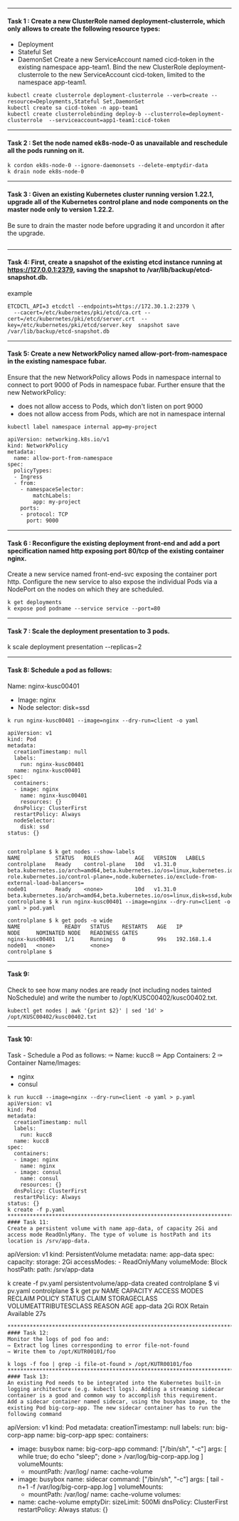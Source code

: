 
*******************************************************************************************************************************************************
#### Task 1 : Create a new ClusterRole named deployment-clusterrole, which only allows to create the following resource types:
* Deployment
* Stateful Set
* DaemonSet
Create a new ServiceAccount named cicd-token in the existing namespace app-team1.
Bind the new ClusterRole deployment-clusterrole to the new ServiceAccount cicd-token, limited to the namespace app-team1.

````
kubectl create clusterrole deployment-clusterrole --verb=create --resource=Deployments,Stateful Set,DaemonSet
kubectl create sa cicd-token -n app-team1
kubectl create clusterrolebinding deploy-b --clusterrole=deployment-clusterrole  --serviceaccount=app1-team1:cicd-token
````
**********************************************************************************************************************************************************
#### Task 2 : Set the node named ek8s-node-0 as unavailable and reschedule all the pods running on it.
```
k cordon ek8s-node-0 --ignore-daemonsets --delete-emptydir-data
k drain node ek8s-node-0
```
**********************************************************************************************************************************************************
#### Task 3 : Given an existing Kubernetes cluster running version 1.22.1, upgrade all of the Kubernetes control plane and node components on the master node only to version 1.22.2.
Be sure to drain the master node before upgrading it and uncordon it after the upgrade.

```

```
***********************************************************************************************************************************************************
#### Task 4: First, create a snapshot of the existing etcd instance running at https://127.0.0.1:2379, saving the snapshot to /var/lib/backup/etcd-snapshot.db.
example 
```
ETCDCTL_API=3 etcdctl --endpoints=https://172.30.1.2:2379 \
  --cacert=/etc/kubernetes/pki/etcd/ca.crt --cert=/etc/kubernetes/pki/etcd/server.crt  --key=/etc/kubernetes/pki/etcd/server.key  snapshot save /var/lib/backup/etcd-snapshot.db
```
************************************************************************************************************************
#### Task 5: Create a new NetworkPolicy named allow-port-from-namespace in the existing namespace fubar.
Ensure that the new NetworkPolicy allows Pods in namespace internal to connect to port 9000 of Pods in namespace fubar.
Further ensure that the new NetworkPolicy:
* does not allow access to Pods, which don't listen on port 9000
* does not allow access from Pods, which are not in namespace internal
```
kubectl label namespace internal app=my-project

apiVersion: networking.k8s.io/v1
kind: NetworkPolicy
metadata:
  name: allow-port-from-namespace
spec:
  policyTypes:
  - Ingress
  - from:
    - namespaceSelector:
        matchLabels:
        app: my-project
    ports:
    - protocol: TCP
      port: 9000
```
**************************************************************************************************************************
#### Task 6 : Reconfigure the existing deployment front-end and add a port specification named http exposing port 80/tcp of the existing container nginx.
Create a new service named front-end-svc exposing the container port http.
Configure the new service to also expose the individual Pods via a NodePort on the nodes on which they are scheduled.

```
k get deployments
k expose pod podname --service service --port=80
```
************************************************************************************************************************
#### Task 7 : Scale the deployment presentation to 3 pods.

k scale deployment presentation --replicas=2
*************************************************************************************************************************
#### Task 8: Schedule a pod as follows:
Name: nginx-kusc00401
* Image: nginx
* Node selector: disk=ssd
```
k run nginx-kusc00401 --image=nginx --dry-run=client -o yaml
```
```
apiVersion: v1
kind: Pod
metadata:
  creationTimestamp: null
  labels:
    run: nginx-kusc00401
  name: nginx-kusc00401
spec:
  containers:
  - image: nginx
    name: nginx-kusc00401
    resources: {}
  dnsPolicy: ClusterFirst
  restartPolicy: Always
  nodeSelector:
    disk: ssd
status: {}
            
```
```
controlplane $ k get nodes --show-labels
NAME           STATUS   ROLES           AGE   VERSION   LABELS
controlplane   Ready    control-plane   10d   v1.31.0   beta.kubernetes.io/arch=amd64,beta.kubernetes.io/os=linux,kubernetes.io/arch=amd64,kubernetes.io/hostname=controlplane,kubernetes.io/os=linux,node-role.kubernetes.io/control-plane=,node.kubernetes.io/exclude-from-external-load-balancers=
node01         Ready    <none>          10d   v1.31.0   beta.kubernetes.io/arch=amd64,beta.kubernetes.io/os=linux,disk=ssd,kubernetes.io/arch=amd64,kubernetes.io/hostname=node01,kubernetes.io/os=linux
controlplane $ k run nginx-kusc00401 --image=nginx --dry-run=client -o yaml > pod.yaml

controlplane $ k get pods -o wide 
NAME              READY   STATUS    RESTARTS   AGE   IP            NODE     NOMINATED NODE   READINESS GATES
nginx-kusc00401   1/1     Running   0          99s   192.168.1.4   node01   <none>           <none>
controlplane $ 
```
************************************************************************************************************************
#### Task 9: 
Check to see how many nodes are ready (not including nodes tainted NoSchedule) and write the number to /opt/KUSC00402/kusc00402.txt.
```
kubectl get nodes | awk '{print $2}' | sed '1d' > /opt/KUSC00402/kusc00402.txt
```
**************************************************************************************************************************
#### Task 10: 
Task -
Schedule a Pod as follows:
✑ Name: kucc8
✑ App Containers: 2
✑ Container Name/Images:
- nginx
- consul
```
k run kucc8 --image=nginx --dry-run=client -o yaml > p.yaml
apiVersion: v1
kind: Pod
metadata:
  creationTimestamp: null
  labels:
    run: kucc8
  name: kucc8
spec:
  containers:
  - image: nginx
    name: nginx
  - image: consul
    name: consul
    resources: {}
  dnsPolicy: ClusterFirst
  restartPolicy: Always
status: {}
k create -f p.yaml 
***********************************************************************************************************************************
#### Task 11:
Create a persistent volume with name app-data, of capacity 2Gi and access mode ReadOnlyMany. The type of volume is hostPath and its location is /srv/app-data.

```
apiVersion: v1
kind: PersistentVolume
metadata:
  name: app-data
spec:
  capacity:
    storage: 2Gi
  accessModes:
    - ReadOnlyMany
  volumeMode: Block
  hostPath:
   path: /srv/app-data

k create -f pv.yaml 
persistentvolume/app-data created
controlplane $ vi pv.yaml
controlplane $ k get pv
NAME       CAPACITY   ACCESS MODES   RECLAIM POLICY   STATUS      CLAIM   STORAGECLASS   VOLUMEATTRIBUTESCLASS   REASON   AGE
app-data   2Gi        ROX            Retain           Available                          <unset>                          27s

```
**************************************************************************************************************************************
#### Task 12:
Monitor the logs of pod foo and:
✑ Extract log lines corresponding to error file-not-found
✑ Write them to /opt/KUTR00101/foo

k logs -f foo | grep -i file-ot-found > /opt/KUTR00101/foo
***************************************************************************************************************************************
#### Task 13:
An existing Pod needs to be integrated into the Kubernetes built-in logging architecture (e.g. kubectl logs). Adding a streaming sidecar container is a good and common way to accomplish this requirement.
Add a sidecar container named sidecar, using the busybox image, to the existing Pod big-corp-app. The new sidecar container has to run the following command

```
apiVersion: v1
kind: Pod
metadata:
  creationTimestamp: null
  labels:
    run: big-corp-app
  name: big-corp-app
spec:
  containers:
  - image: busybox
    name: big-corp-app
    command: ["/bin/sh", "-c"]
    args: [ while true; do echo "sleep"; done  > /var/log/big-corp-app.log ]
    volumeMounts:
    - mountPath: /var/log/
      name: cache-volume
  - image: busybox
    name: sidecar
    command: ["/bin/sh", "-c"]
    args: [ tail -n+1 -f /var/log/big-corp-app.log ]
    volumeMounts:
    - mountPath: /var/log/
      name: cache-volume
  volumes:
  - name: cache-volume
    emptyDir:
      sizeLimit: 500Mi
  dnsPolicy: ClusterFirst
  restartPolicy: Always
status: {}
```
